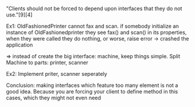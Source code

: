 "Clients should not be forced to depend upon interfaces that they do not use."[9][4]

Ex1:
OldFashionedPrinter cannot fax and scan. if somebody initialize an instance of OldFashionedprinter they see fax() and scan() in its properties, when they were called they do nothing, or worse, raise error -> crashed the application

=> instead of create the big interface: machine, keep things simple. Split Machine to parts: printer, scanner

Ex2:
Implement priter, scanner seperately

Conclusion: making interfaces which feature too many element is not a good idea. Because you are forcing your client to define method in this cases, which they might not even need